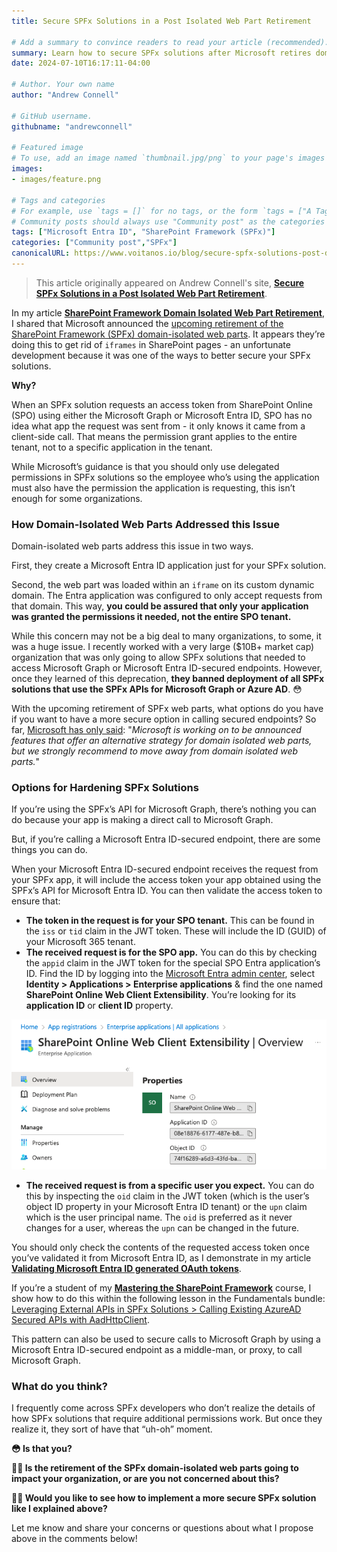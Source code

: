 ```yaml
---
title: Secure SPFx Solutions in a Post Isolated Web Part Retirement

# Add a summary to convince readers to read your article (recommended). It will display on the homepage.
summary: Learn how to secure SPFx solutions after Microsoft retires domain-isolated web parts and explore options for hardening your SPFx applications.
date: 2024-07-10T16:17:11-04:00

# Author. Your own name
author: "Andrew Connell"

# GitHub username.
githubname: "andrewconnell"

# Featured image
# To use, add an image named `thumbnail.jpg/png` to your page's images folder. Make sure to replace the placeholder image
images:
- images/feature.png

# Tags and categories
# For example, use `tags = []` for no tags, or the form `tags = ["A Tag", "Another Tag"]` for one or more tags.
# Community posts should always use "Community post" as the categories
tags: ["Microsoft Entra ID", "SharePoint Framework (SPFx)"]
categories: ["Community post","SPFx"]
canonicalURL: https://www.voitanos.io/blog/secure-spfx-solutions-post-domain-isolated-webpart-retirement/
---
```

> This article originally appeared on Andrew Connell's site, **[Secure SPFx Solutions in a Post Isolated Web Part Retirement](https://www.voitanos.io/blog/secure-spfx-solutions-post-domain-isolated-webpart-retirement/?utm_medium=website&utm_source=pnpblog&utm_campaign=blog&utm_content=Secure+SPFx+Solutions+in+a+Post+Isolated+Web+Part+Retirement)**.

In my article **[SharePoint Framework Domain Isolated Web Part Retirement](https://www.voitanos.io/blog/sharepoint-framework-domain-isolated-webpart-retirement)**, I shared that Microsoft announced the [upcoming retirement of the SharePoint Framework (SPFx) domain-isolated web parts](https://learn.microsoft.com/sharepoint/dev/spfx/web-parts/isolated-web-parts-retirement/?WT.mc_id=M365-MVP-21083). It appears they’re doing this to get rid of `iframes` in SharePoint pages - an unfortunate development because it was one of the ways to better secure your SPFx solutions.

**Why?**

When an SPFx solution requests an access token from SharePoint Online (SPO) using either the Microsoft Graph or Microsoft Entra ID, SPO has no idea what app the request was sent from - it only knows it came from a client-side call. That means the permission grant applies to the entire tenant, not to a specific application in the tenant.

While Microsoft’s guidance is that you should only use delegated permissions in SPFx solutions so the employee who’s using the application must also have the permission the application is requesting, this isn’t enough for some organizations.

### How Domain-Isolated Web Parts Addressed this Issue

Domain-isolated web parts address this issue in two ways.

First, they create a Microsoft Entra ID application just for your SPFx solution.

Second, the web part was loaded within an `iframe` on its custom dynamic domain. The Entra application was configured to only accept requests from that domain. This way, **you could be assured that only your application was granted the permissions it needed, not the entire SPO tenant.**

While this concern may not be a big deal to many organizations, to some, it was a huge issue. I recently worked with a very large ($10B+ market cap) organization that was only going to allow SPFx solutions that needed to access Microsoft Graph or Microsoft Entra ID-secured endpoints. However, once they learned of this deprecation, **they banned deployment of all SPFx solutions that use the SPFx APIs for Microsoft Graph or Azure AD**. 😳

With the upcoming retirement of SPFx web parts, what options do you have if you want to have a more secure option in calling secured endpoints? So far, [Microsoft has only said](https://learn.microsoft.com/sharepoint/dev/spfx/web-parts/isolated-web-parts-retirement/?WT.mc_id=M365-MVP-21083): "*Microsoft is working on to be announced features that offer an alternative strategy for domain isolated web parts, but we strongly recommend to move away from domain isolated web parts.*"

### Options for Hardening SPFx Solutions

If you’re using the SPFx’s API for Microsoft Graph, there’s nothing you can do because your app is making a direct call to Microsoft Graph.

But, if you’re calling a Microsoft Entra ID-secured endpoint, there are some things you can do.

When your Microsoft Entra ID-secured endpoint receives the request from your SPFx app, it will include the access token your app obtained using the SPFx’s API for Microsoft Entra ID. You can then validate the access token to ensure that:

- **The token in the request is for your SPO tenant.** This can be found in the `iss` or `tid` claim in the JWT token. These will include the ID (GUID) of your Microsoft 365 tenant.
- **The received request is for the SPO app.** You can do this by checking the `appid` claim in the JWT token for the special SPO Entra application’s ID. Find the ID by logging into the [Microsoft Entra admin center](https://entra.microsoft.com), select **Identity > Applications > Enterprise applications** & find the one named **SharePoint Online Web Client Extensibility**. You’re looking for its **application ID** or **client ID** property.

![Microsoft Entra ID App - SharePoint Online Web Client Extensibility app](./images/spo-web-client-ext.png)

- **The received request is from a specific user you expect.** You can do this by inspecting the `oid` claim in the JWT token (which is the user’s object ID property in your Microsoft Entra ID tenant) or the `upn` claim which is the user principal name. The `oid` is preferred as it never changes for a user, whereas the `upn` can be changed in the future.

You should only check the contents of the requested access token once you’ve validated it from Microsoft Entra ID, as I demonstrate in my article **[Validating Microsoft Entra ID generated OAuth tokens](https://www.voitanos.io/blog/validating-entra-id-generated-oauth-tokens)**.


If you’re a student of my **[Mastering the SharePoint Framework](https://www.voitanos.io/course-master-sharepoint-framework)** course, I show how to do this within the following lesson in the Fundamentals bundle: [Leveraging External APIs in SPFx Solutions > Calling Existing AzureAD Secured APIs with AadHttpClient](https://courses.voitanos.io/products/mastering-the-sharepoint-framework-fundamentals/categories/1125706/posts/3735426).


This pattern can also be used to secure calls to Microsoft Graph by using a Microsoft Entra ID-secured endpoint as a middle-man, or proxy, to call Microsoft Graph.

### What do you think?

I frequently come across SPFx developers who don’t realize the details of how SPFx solutions that require additional permissions work. But once they realize it, they sort of have that “uh-oh” moment.

**😳 Is that you?**

**🤷‍♂️ Is the retirement of the SPFx domain-isolated web parts going to impact your organization, or are you not concerned about this?**

**🙋‍♂️ Would you like to see how to implement a more secure SPFx solution like I explained above?**

Let me know and share your concerns or questions about what I propose above in the comments below!
